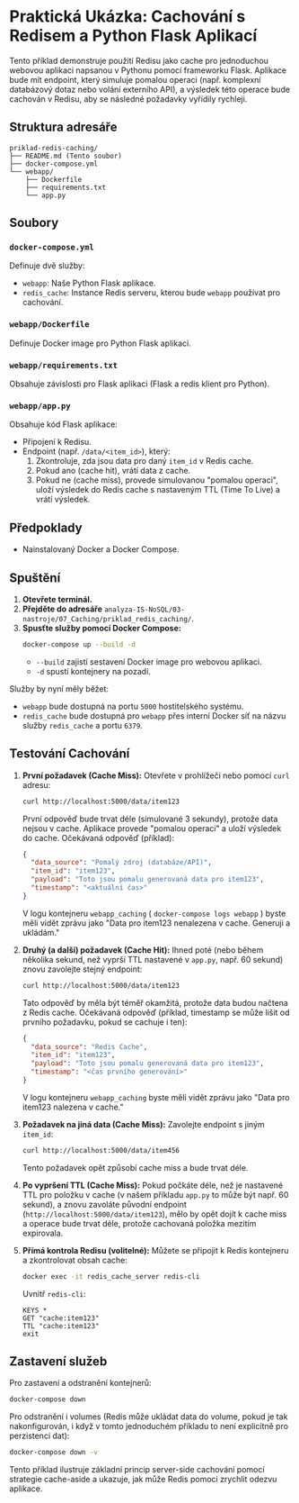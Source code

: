 # Praktická Ukázka: Cachování s Redisem a Python Flask Aplikací

Tento příklad demonstruje použití Redisu jako cache pro jednoduchou webovou aplikaci napsanou v Pythonu pomocí frameworku Flask. Aplikace bude mít endpoint, který simuluje pomalou operaci (např. komplexní databázový dotaz nebo volání externího API), a výsledek této operace bude cachován v Redisu, aby se následné požadavky vyřídily rychleji.

## Struktura adresáře

```
priklad-redis-caching/
├── README.md (Tento soubor)
├── docker-compose.yml
└── webapp/
    ├── Dockerfile
    ├── requirements.txt
    └── app.py
```

## Soubory

### `docker-compose.yml`

Definuje dvě služby:
* `webapp`: Naše Python Flask aplikace.
* `redis_cache`: Instance Redis serveru, kterou bude `webapp` používat pro cachování.

### `webapp/Dockerfile`

Definuje Docker image pro Python Flask aplikaci.

### `webapp/requirements.txt`

Obsahuje závislosti pro Flask aplikaci (Flask a redis klient pro Python).

### `webapp/app.py`

Obsahuje kód Flask aplikace:
* Připojení k Redisu.
* Endpoint (např. `/data/<item_id>`), který:
    1. Zkontroluje, zda jsou data pro daný `item_id` v Redis cache.
    2. Pokud ano (cache hit), vrátí data z cache.
    3. Pokud ne (cache miss), provede simulovanou "pomalou operaci", uloží výsledek do Redis cache s nastaveným TTL (Time To Live) a vrátí výsledek.

## Předpoklady

* Nainstalovaný Docker a Docker Compose.

## Spuštění

1.  **Otevřete terminál.**
2.  **Přejděte do adresáře** `analyza-IS-NoSQL/03-nastroje/07_Caching/priklad_redis_caching/`.
3.  **Spusťte služby pomocí Docker Compose:**
    ```bash
    docker-compose up --build -d
    ```
    * `--build` zajistí sestavení Docker image pro webovou aplikaci.
    * `-d` spustí kontejnery na pozadí.

Služby by nyní měly běžet:
* `webapp` bude dostupná na portu `5000` hostitelského systému.
* `redis_cache` bude dostupná pro `webapp` přes interní Docker síť na názvu služby `redis_cache` a portu `6379`.

## Testování Cachování

1.  **První požadavek (Cache Miss):**
    Otevřete v prohlížeči nebo pomocí `curl` adresu:
    ```bash
    curl http://localhost:5000/data/item123
    ```
    První odpověď bude trvat déle (simulované 3 sekundy), protože data nejsou v cache. Aplikace provede "pomalou operaci" a uloží výsledek do cache.
    Očekávaná odpověď (příklad):
    ```json
    {
      "data_source": "Pomalý zdroj (databáze/API)",
      "item_id": "item123",
      "payload": "Toto jsou pomalu generovaná data pro item123",
      "timestamp": "<aktuální čas>"
    }
    ```
    V logu kontejneru `webapp_caching` ( `docker-compose logs webapp` ) byste měli vidět zprávu jako "Data pro item123 nenalezena v cache. Generuji a ukládám."

2.  **Druhý (a další) požadavek (Cache Hit):**
    Ihned poté (nebo během několika sekund, než vyprší TTL nastavené v `app.py`, např. 60 sekund) znovu zavolejte stejný endpoint:
    ```bash
    curl http://localhost:5000/data/item123
    ```
    Tato odpověď by měla být téměř okamžitá, protože data budou načtena z Redis cache.
    Očekávaná odpověď (příklad, timestamp se může lišit od prvního požadavku, pokud se cachuje i ten):
    ```json
    {
      "data_source": "Redis Cache",
      "item_id": "item123",
      "payload": "Toto jsou pomalu generovaná data pro item123",
      "timestamp": "<čas prvního generování>"
    }
    ```
    V logu kontejneru `webapp_caching` byste měli vidět zprávu jako "Data pro item123 nalezena v cache."

3.  **Požadavek na jiná data (Cache Miss):**
    Zavolejte endpoint s jiným `item_id`:
    ```bash
    curl http://localhost:5000/data/item456
    ```
    Tento požadavek opět způsobí cache miss a bude trvat déle.

4.  **Po vypršení TTL (Cache Miss):**
    Pokud počkáte déle, než je nastavené TTL pro položku v cache (v našem příkladu `app.py` to může být např. 60 sekund), a znovu zavoláte původní endpoint (`http://localhost:5000/data/item123`), mělo by opět dojít k cache miss a operace bude trvat déle, protože cachovaná položka mezitím expirovala.

5.  **Přímá kontrola Redisu (volitelné):**
    Můžete se připojit k Redis kontejneru a zkontrolovat obsah cache:
    ```bash
    docker exec -it redis_cache_server redis-cli
    ```
    Uvnitř `redis-cli`:
    ```redis
    KEYS *
    GET "cache:item123" 
    TTL "cache:item123" 
    exit
    ```

## Zastavení služeb

Pro zastavení a odstranění kontejnerů:
```bash
docker-compose down
```
Pro odstranění i volumes (Redis může ukládat data do volume, pokud je tak nakonfigurován, i když v tomto jednoduchém příkladu to není explicitně pro perzistenci dat):
```bash
docker-compose down -v
```

Tento příklad ilustruje základní princip server-side cachování pomocí strategie cache-aside a ukazuje, jak může Redis pomoci zrychlit odezvu aplikace.
